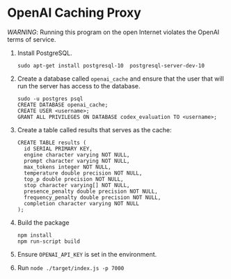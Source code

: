 # OpenAI Caching Proxy

*WARNING*: Running this program on the open Internet violates the OpenAI
terms of service.

1. Install PostgreSQL.
   
   ```
   sudo apt-get install postgresql-10  postgresql-server-dev-10
   ```
   
2. Create a database called `openai_cache` and ensure that the user that will run the
   server has access to the database.

   ```
   sudo -u postgres psql
   CREATE DATABASE openai_cache;
   CREATE USER <username>;
   GRANT ALL PRIVILEGES ON DATABASE codex_evaluation TO <username>;
   ```

2. Create a table called results that serves as the cache:

   ```
   CREATE TABLE results (
     id SERIAL PRIMARY KEY,
     engine character varying NOT NULL,
     prompt character varying NOT NULL,
     max_tokens integer NOT NULL,
     temperature double precision NOT NULL,
     top_p double precision NOT NULL,
     stop character varying[] NOT NULL,
     presence_penalty double precision NOT NULL,
     frequency_penalty double precision NOT NULL,
     completion character varying NOT NULL
   );
   ```

3. Build the package

   ```
   npm install
   npm run-script build
   ```

4. Ensure `OPENAI_API_KEY` is set in the environment.

5. Run `node ./target/index.js -p 7000`
